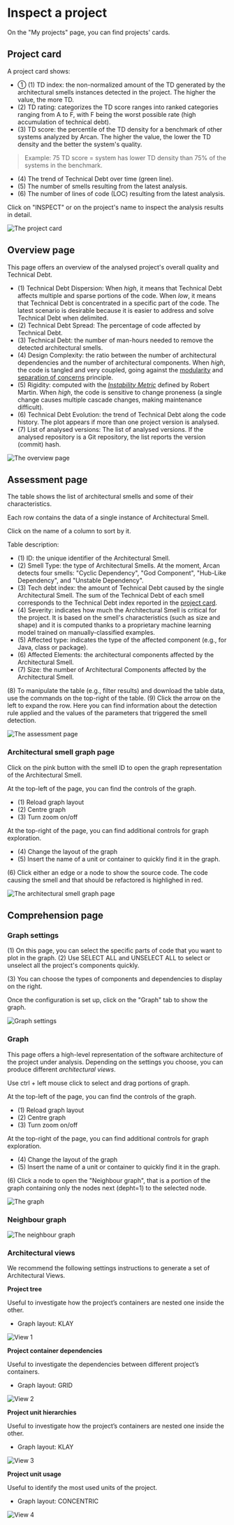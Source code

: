 # Inspect a project

On the "My projects" page, you can find projects' cards. 

## Project card
A project card shows: 

- &#x2460; (1) TD index: the non-normalized amount of the TD generated by the architectural smells instances detected in the project. The higher the value, the more TD.
- (2) TD rating: categorizes the TD score ranges into ranked categories ranging from A to F, with F being the worst possible rate (high accumulation of technical debt).
- (3) TD score: the percentile of the TD density for a benchmark of other systems analyzed by Arcan. The higher the value, the lower the TD density and the better the system's quality. 
> Example: 75 TD score = system has lower TD density than 75% of the systems in the benchmark.
- (4) The trend of Technical Debt over time (green line).
- (5) The number of smells resulting from the latest analysis.
- (6) The number of lines of code (LOC) resulting from the latest analysis.

Click on "INSPECT" or on the project's name to inspect the analysis results in detail.

![The project card](https://www.arcan.tech/wp-content/uploads/2023/01/slide_modification_card.jpg)

## Overview page

This page offers an overview of the analysed project's overall quality and Technical Debt.

- (1) Technical Debt Dispersion: When *high*, it means that Technical Debt affects multiple and sparse portions of the code. When *low*, it means that Technical Debt is concentrated in a specific part of the code. The latest scenario is desirable because it is easier to address and solve Technical Debt when delimited.
- (2) Technical Debt Spread: The percentage of code affected by Technical Debt.
- (3) Technical Debt: the number of man-hours needed to remove the detected architectural smells.
- (4) Design Complexity: the ratio between the number of architectural dependencies and the number of architectural components. When *high*, the code is tangled and very coupled, going against the [modularity](https://cseweb.ucsd.edu//~wgg/CSE131B/Design/node1.html) and [separation of concerns](https://www.oreilly.com/library/view/software-architects-handbook/9781788624060/8ff905c2-217a-47f0-85c2-789296d42e8d.xhtml) principle.
- (5) Rigidity: computed with the [*Instability Metric*](https://www.codeproject.com/Articles/1007524/Object-oriented-metrics-by-Robert-Martin) defined by Robert Martin. When *high*, the code is sensitive to change proneness (a single change causes multiple cascade changes, making maintenance difficult).
- (6) Technical Debt Evolution: the trend of Technical Debt along the code history. The plot appears if more than one project version is analysed.
- (7) List of analysed versions: The list of analysed versions. If the analysed repository is a Git repository, the list reports the version (commit) hash.

![The overview page](https://www.arcan.tech/wp-content/uploads/2023/01/slide_modification_overview.jpg)

## Assessment page

The table shows the list of architectural smells and some of their characteristics. 

Each row contains the data of a single instance of Architectural Smell.

Click on the name of a column to sort by it.

Table description:
- (1) ID: the unique identifier of the Architectural Smell.
- (2) Smell Type: the type of Architectural Smells. At the moment, Arcan detects four smells: "Cyclic Dependency", "God Component", "Hub-Like Dependency", and "Unstable Dependency".
- (3) Tech debt index: the amount of Technical Debt caused by the single Architectural Smell. The sum of the Technical Debt of each smell corresponds to the Technical Debt index reported in the [project card](inspect_project.md#project-card).
- (4) Severity: indicates how much the Architectural Smell is critical for the project. It is based on the smell's characteristics (such as size and shape) and it is computed thanks to a proprietary machine learning model trained on manually-classified examples.
- (5) Affected type: indicates the type of the affected component (e.g., for Java, class or package).
- (6) Affected Elements: the architectural components affected by the Architectural Smell.
- (7) Size: the number of Architectural Components affected by the Architectural Smell.

(8) To manipulate the table (e.g., filter results) and download the table data, use the commands on the top-right of the table.
(9) Click the arrow on the left to expand the row. Here you can find information about the detection rule applied and the values of the parameters that triggered the smell detection.

![The assessment page](https://www.arcan.tech/wp-content/uploads/2023/01/slide_modification_assessment.jpg)

### Architectural smell graph page

Click on the pink button with the smell ID to open the graph representation of the Architectural Smell.

At the top-left of the page, you can find the controls of the graph.

- (1) Reload graph layout
- (2) Centre graph
- (3) Turn zoom on/off

At the top-right of the page, you can find additional controls for graph exploration.

- (4) Change the layout of the graph
- (5) Insert the name of a unit or container to quickly find it in the graph.

(6) Click either an edge or a node to show the source code. The code causing the smell and that should be refactored is highlighed in red.

![The architectural smell graph page](https://www.arcan.tech/wp-content/uploads/2023/01/slide_modification_smell_graph.jpg)

## Comprehension page

### Graph settings

(1) On this page, you can select the specific parts of code that you want to plot in the graph. (2) Use SELECT ALL and UNSELECT ALL to select or unselect all the project's components quickly.

(3) You can choose the types of components and dependencies to display on the right. 

Once the configuration is set up, click on the "Graph" tab to show the graph.

![Graph settings](https://www.arcan.tech/wp-content/uploads/2023/01/slide_modification_graph_settings.jpg)

### Graph

This page offers a high-level representation of the software architecture of the project under analysis. Depending on the settings you choose, you can produce different *architectural views*.

Use ctrl + left mouse click to select and drag portions of graph.

At the top-left of the page, you can find the controls of the graph.

- (1) Reload graph layout
- (2) Centre graph
- (3) Turn zoom on/off

At the top-right of the page, you can find additional controls for graph exploration.

- (4) Change the layout of the graph
- (5) Insert the name of a unit or container to quickly find it in the graph.

(6) Click a node to open the "Neighbour graph", that is a portion of the graph containing only the nodes next (depht=1) to the selected node.

![The graph](https://www.arcan.tech/wp-content/uploads/2023/01/slide_modification_graph.jpg)

### Neighbour graph

![The neighbour graph](https://www.arcan.tech/wp-content/uploads/2023/01/slide_modification_neighbour_graph.jpg)

### Architectural views

We recommend the following settings instructions to generate a set of Architectural Views.

**Project tree**

Useful to investigate how the project’s containers are nested one inside the other.

- Graph layout: KLAY

![View 1](https://www.arcan.tech/wp-content/uploads/2023/01/slide_modification_view_1.jpg)

**Project container dependencies**

Useful to investigate the dependencies between different project’s containers.

- Graph layout: GRID

![View 2](https://www.arcan.tech/wp-content/uploads/2023/01/slide_modification_view_2.jpg)

**Project unit hierarchies**

Useful to investigate how the project’s containers are nested one inside the other.

- Graph layout: KLAY

![View 3](https://www.arcan.tech/wp-content/uploads/2023/01/slide_modification_view_3.jpg)

**Project unit usage**

Useful to identify the most used units of the project.

- Graph layout: CONCENTRIC

![View 4](https://www.arcan.tech/wp-content/uploads/2023/01/slide_modification_view_4.jpg)

